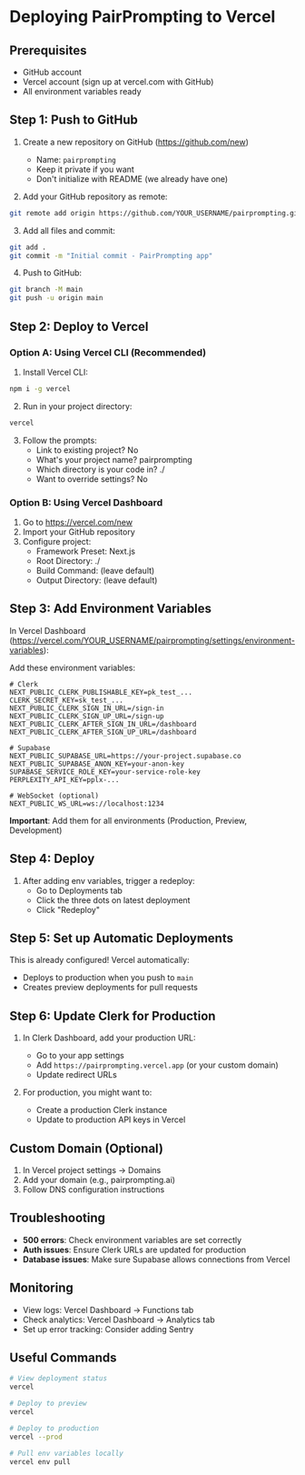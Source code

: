 # Deploying PairPrompting to Vercel

## Prerequisites
- GitHub account
- Vercel account (sign up at vercel.com with GitHub)
- All environment variables ready

## Step 1: Push to GitHub

1. Create a new repository on GitHub (https://github.com/new)
   - Name: `pairprompting`
   - Keep it private if you want
   - Don't initialize with README (we already have one)

2. Add your GitHub repository as remote:
```bash
git remote add origin https://github.com/YOUR_USERNAME/pairprompting.git
```

3. Add all files and commit:
```bash
git add .
git commit -m "Initial commit - PairPrompting app"
```

4. Push to GitHub:
```bash
git branch -M main
git push -u origin main
```

## Step 2: Deploy to Vercel

### Option A: Using Vercel CLI (Recommended)
1. Install Vercel CLI:
```bash
npm i -g vercel
```

2. Run in your project directory:
```bash
vercel
```

3. Follow the prompts:
   - Link to existing project? No
   - What's your project name? pairprompting
   - Which directory is your code in? ./
   - Want to override settings? No

### Option B: Using Vercel Dashboard
1. Go to https://vercel.com/new
2. Import your GitHub repository
3. Configure project:
   - Framework Preset: Next.js
   - Root Directory: ./
   - Build Command: (leave default)
   - Output Directory: (leave default)

## Step 3: Add Environment Variables

In Vercel Dashboard (https://vercel.com/YOUR_USERNAME/pairprompting/settings/environment-variables):

Add these environment variables:

```
# Clerk
NEXT_PUBLIC_CLERK_PUBLISHABLE_KEY=pk_test_...
CLERK_SECRET_KEY=sk_test_...
NEXT_PUBLIC_CLERK_SIGN_IN_URL=/sign-in
NEXT_PUBLIC_CLERK_SIGN_UP_URL=/sign-up
NEXT_PUBLIC_CLERK_AFTER_SIGN_IN_URL=/dashboard
NEXT_PUBLIC_CLERK_AFTER_SIGN_UP_URL=/dashboard

# Supabase
NEXT_PUBLIC_SUPABASE_URL=https://your-project.supabase.co
NEXT_PUBLIC_SUPABASE_ANON_KEY=your-anon-key
SUPABASE_SERVICE_ROLE_KEY=your-service-role-key
PERPLEXITY_API_KEY=pplx-...

# WebSocket (optional)
NEXT_PUBLIC_WS_URL=ws://localhost:1234
```

**Important**: Add them for all environments (Production, Preview, Development)

## Step 4: Deploy

1. After adding env variables, trigger a redeploy:
   - Go to Deployments tab
   - Click the three dots on latest deployment
   - Click "Redeploy"

## Step 5: Set up Automatic Deployments

This is already configured! Vercel automatically:
- Deploys to production when you push to `main`
- Creates preview deployments for pull requests

## Step 6: Update Clerk for Production

1. In Clerk Dashboard, add your production URL:
   - Go to your app settings
   - Add `https://pairprompting.vercel.app` (or your custom domain)
   - Update redirect URLs

2. For production, you might want to:
   - Create a production Clerk instance
   - Update to production API keys in Vercel

## Custom Domain (Optional)

1. In Vercel project settings → Domains
2. Add your domain (e.g., pairprompting.ai)
3. Follow DNS configuration instructions

## Troubleshooting

- **500 errors**: Check environment variables are set correctly
- **Auth issues**: Ensure Clerk URLs are updated for production
- **Database issues**: Make sure Supabase allows connections from Vercel

## Monitoring

- View logs: Vercel Dashboard → Functions tab
- Check analytics: Vercel Dashboard → Analytics tab
- Set up error tracking: Consider adding Sentry

## Useful Commands

```bash
# View deployment status
vercel

# Deploy to preview
vercel

# Deploy to production
vercel --prod

# Pull env variables locally
vercel env pull
``` 
